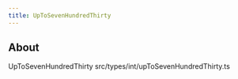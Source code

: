 ```yaml
---
title: UpToSevenHundredThirty
---
```


## About

UpToSevenHundredThirty src/types/int/upToSevenHundredThirty.ts
